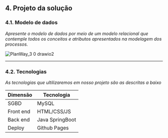 ## 4. Projeto da solução

### 4.1. Modelo de dados

_Apresente o modelo de dados por meio de um modelo relacional que contemple todos os conceitos e atributos apresentados na modelagem dos processos._ 

![PlanWay_3 0 drawio2](https://github.com/user-attachments/assets/eb23bac8-217b-4d5c-b2a3-21142f2ea447)

---

### 4.2. Tecnologias

_As tecnologias que ultilizaremos em nosso projeto são as descritas a baixo_

| **Dimensão**   | **Tecnologia**  |
| ---            | ---             |
| SGBD           | MySQL           |
| Front end      | HTML/CSS/JS     |
| Back end       | Java SpringBoot |
| Deploy         | Github Pages    |


